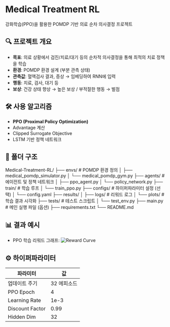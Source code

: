# Medical Treatment RL

강화학습(PPO)을 활용한 POMDP 기반 의료 순차 의사결정 프로젝트

## 🔍 프로젝트 개요

- **목표**: 의료 상황에서 검진/치료/대기 등의 순차적 의사결정을 통해 최적의 치료 정책을 학습
- **환경**: POMDP 환경 설계 (부분 관측 상태)
- **관측값**: 혈액검사 결과, 증상 → 임베딩하여 RNN에 입력
- **행동**: 치료, 검사, 대기 등
- **보상**: 건강 상태 향상 → 높은 보상 / 부적절한 행동 → 벌점

## 🛠️ 사용 알고리즘

- **PPO (Proximal Policy Optimization)**
- Advantage 계산
- Clipped Surrogate Objective
- LSTM 기반 정책 네트워크

## 📁 폴더 구조
Medical-Treatment-RL/
├── envs/ # POMDP 환경 정의
│ ├── medical_pomdp_simulator.py
│ └── medical_pomdp_gym.py
├── agents/ # 에이전트 및 정책 네트워크
│ ├── ppo_agent.py
│ └── policy_network.py
├── train/ # 학습 루프
│ └── train_ppo.py
├── configs/ # 하이퍼파라미터 설정 (선택)
│ └── config.yaml
├── results/
│ ├── logs/ # 리워드 로그
│ └── plots/ # 학습 결과 시각화
├── tests/ # 테스트 스크립트
│ └── test_env.py
├── main.py # 메인 실행 파일 (옵션)
├── requirements.txt
└── README.md
## 📊 결과 예시

- PPO 학습 리워드 그래프:
![Reward Curve](results/plots/ppo_reward_curve.png)

## ⚙️ 하이퍼파라미터

| 파라미터        | 값       |
|-----------------|----------|
| 업데이트 주기   | 32 에피소드 |
| PPO Epoch       | 4        |
| Learning Rate   | 1e-3     |
| Discount Factor | 0.99     |
| Hidden Dim      | 32       |
